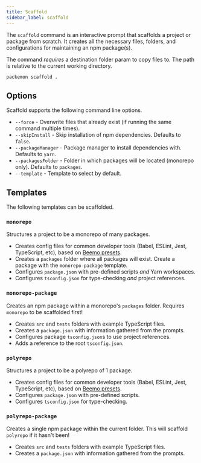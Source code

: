 ```yaml
---
title: Scaffold
sidebar_label: scaffold
---
```


The `scaffold` command is an interactive prompt that scaffolds a project or package from scratch. It
creates all the necessary files, folders, and configurations for maintaining an npm package(s).

The command _requires_ a destination folder param to copy files to. The path is relative to the
current working directory.

```bash
packemon scaffold .
```

## Options

Scaffold supports the following command line options.

- `--force` - Overwrite files that already exist (if running the same command multiple times).
- `--skipInstall` - Skip installation of npm dependencies. Defaults to `false`.
- `--packageManager` - Package manager to install dependencies with. Defaults to `yarn`.
- `--packagesFolder` - Folder in which packages will be located (monorepo only). Defaults to
  `packages`.
- `--template` - Template to select by default.

## Templates

The following templates can be scaffolded.

### `monorepo`

Structures a project to be a monorepo of many packages.

- Creates config files for common developer tools (Babel, ESLint, Jest, TypeScript, etc), based on
  [Beemo presets](https://github.com/beemojs/dev).
- Creates a `packages` folder where all packages will exist. Create a package with the
  `monorepo-package` template.
- Configures `package.json` with pre-defined scripts _and_ Yarn workspaces.
- Configures `tsconfig.json` for type-checking _and_ project references.

### `monorepo-package`

Creates an npm package within a monorepo's `packages` folder. Requires `monorepo` to be scaffolded
first!

- Creates `src` and `tests` folders with example TypeScript files.
- Creates a `package.json` with information gathered from the prompts.
- Configures package `tsconfig.json`s to use project references.
- Adds a reference to the root `tsconfig.json`.

### `polyrepo`

Structures a project to be a polyrepo of 1 package.

- Creates config files for common developer tools (Babel, ESLint, Jest, TypeScript, etc), based on
  [Beemo presets](https://github.com/beemojs/dev).
- Configures `package.json` with pre-defined scripts.
- Configures `tsconfig.json` for type-checking.

### `polyrepo-package`

Creates a single npm package within the current folder. This will scaffold `polyrepo` if it hasn't
been!

- Creates `src` and `tests` folders with example TypeScript files.
- Creates a `package.json` with information gathered from the prompts.
